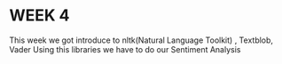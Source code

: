 
# WEEK 4

This week we got introduce to nltk(Natural Language Toolkit) , Textblob, Vader 
Using this libraries we have to do our Sentiment Analysis


